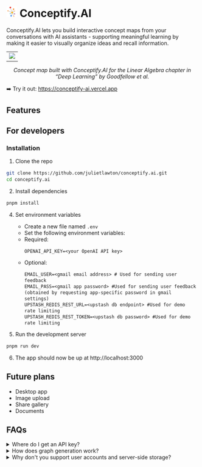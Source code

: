 # <img src="https://github.com/julietlawton/conceptify.ai/blob/ae13723033846ed6a7eff220a6d7dd22fceafc9a/public/appicon.png" alt="Conceptify Icon" width="28"/> Conceptify.AI
Conceptify.AI lets you build interactive concept maps from your conversations with AI assistants - supporting meaningful learning by making it easier to visually organize ideas and recall information.

<table align="center"><tr><td>
    <img width="1000" src="https://github.com/user-attachments/assets/592be89d-5686-4b6b-a690-6a1ebced4686" />
</td></tr></table>
<p align="center">
  <i>Concept map built with Conceptify.AI for the Linear Algebra chapter in “Deep Learning” by Goodfellow et al.</i>
</p>

➡️ Try it out: https://conceptify-ai.vercel.app
  
## Features

## For developers
### Installation
1. Clone the repo
```bash
git clone https://github.com/julietlawton/conceptify.ai.git
cd conceptify.ai
```
2. Install dependencies
```bash
pnpm install
```
4. Set environment variables
   - Create a new file named `.env`
   - Set the following environment variables:
   - Required:
     ```env
     OPENAI_API_KEY=<your OpenAI API key>
     ```
   - Optional:
     ```env
     EMAIL_USER=<gmail email address> # Used for sending user feedback
     EMAIL_PASS=<gmail app password> #Used for sending user feedback (obtained by requesting app-specific password in gmail settings)
     UPSTASH_REDIS_REST_URL=<upstash db endpoint> #Used for demo rate limiting
     UPSTASH_REDIS_REST_TOKEN=<upstash db password> #Used for demo rate limiting
     ```

5. Run the development server
```bash
pnpm run dev
```
6. The app should now be up at http://localhost:3000

## Future plans
- Desktop app
- Image upload
- Share gallery
- Documents

## FAQs
<details>
  <summary> Where do I get an API key? </summary>
  <p> Answer </p>
</details>

<details>
  <summary> How does graph generation work? </summary>
  <p> Answer </p>
</details>

<details>
  <summary> Why don't you support user accounts and server-side storage? </summary>
  <p> Answer </p>
</details>

